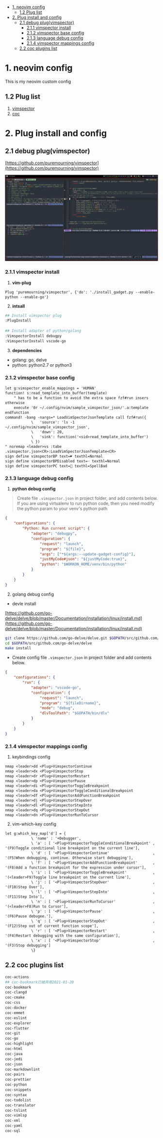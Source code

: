<!-- vim-markdown-toc GFM -->

* [1. neovim config](#1-neovim-config)
    * [1.2 Plug list](#12-plug-list)
* [2. Plug install and config](#2-plug-install-and-config)
    * [2.1 debug plug(vimspector)](#21-debug-plugvimspector)
        * [2.1.1 vimspector install](#211-vimspector-install)
        * [2.1.2 vimspector base config](#212-vimspector-base-config)
        * [2.1.3 language debug config](#213-language-debug-config)
        * [2.1.4 vimspector mappings config](#214-vimspector-mappings-config)
    * [2.2 coc plugins list](#22-coc-plugins-list)

<!-- vim-markdown-toc -->

# 1. neovim config

This is my neovim custom config

## 1.2 Plug list

1. [vimspector](#21-debug-plugvimspector)
2. [coc](#22-coc-plugins-list)


# 2. Plug install and config

## 2.1 debug plug(vimspector)

[https://github.com/puremourning/vimspector](https://github.com/puremourning/vimspector)

![vimspector capture](imgs/vimspector01.png)

### 2.1.1 vimspector install

1. **vim-plug**

```
Plug 'puremourning/vimspector', {'do': './install_gadget.py --enable-python --enable-go'}
```

2. **intsall**

```bash
## Install vimspector plug
:PlugInstall

## Install adapter of python/golang
:VimspectorInstall debugpy
:VimspectorInstall vscode-go
```

3. **dependencies**

- golang: go, delve
- python: python2.7 or python3

### 2.1.2 vimspector base config

```vim
let g:vimspector_enable_mappings = 'HUMAN'
function! s:read_template_into_buffer(template)
    " has to be a function to avoid the extra space fzf#run insers otherwise
    execute '0r ~/.config/nvim/sample_vimspector_json/'.a:template
endfunction
command! -bang -nargs=* LoadVimSpectorJsonTemplate call fzf#run({
            \   'source': 'ls -1 ~/.config/nvim/sample_vimspector_json',
            \   'down': 20,
            \   'sink': function('<sid>read_template_into_buffer')
            \ })
" noremap <leader>vs :tabe .vimspector.json<CR>:LoadVimSpectorJsonTemplate<CR>
sign define vimspectorBP text=☛ texthl=Normal
sign define vimspectorBPDisabled text=☞ texthl=Normal
sign define vimspectorPC text=🔶 texthl=SpellBad
```

### 2.1.3 language debug config

1. **python debug config**

> Create file `.vimspector.json` in project folder, and add contents below.
> If you are using virtualenv to run python code, then you need modify the python param to your venv's python path

```json
{
	"configurations": {
		"Python: Run current script": {
			"adapter": "debugpy",
			"configuration": {
				"request": "launch",
				"program": "${file}",
				"args": ["*${args:--update-gadget-config}"],
				"justMyCode#json": "${justMyCode:true}",
				"python": "$WORKON_HOME/venv/bin/python"
			}
		}
	}
}
```

2. golang debug config

- devle install

[https://github.com/go-delve/delve/blob/master/Documentation/installation/linux/install.md](https://github.com/go-delve/delve/blob/master/Documentation/installation/linux/install.md)

```bash
git clone https://github.com/go-delve/delve.git $GOPATH/src/github.com/go-delve/delve
cd $GOPATH/src/github.com/go-delve/delve
make install
```

- Create config file `.vimspector.json` in project folder and add contents below.

```json
{
	"configurations": {
		"run": {
			"adapter": "vscode-go",
			"configuration": {
				"request": "launch",
				"program": "${fileDirname}",
				"mode": "debug",
				"dlvToolPath": "$GOPATH/bin/dlv"
			}
		}
	}
}
```

### 2.1.4 vimspector mappings config

1. keybindings config

```vim
nmap <leader>dd <Plug>VimspectorContinue
nmap <leader>dx <Plug>VimspectorStop
nmap <leader>dr <Plug>VimspectorRestart
nmap <leader>dp <Plug>VimspectorPause
nmap <leader>di <Plug>VimspectorToggleBreakpoint
nmap <leader>da <Plug>VimspectorToggleConditionalBreakpoint
nmap <leader>df <Plug>VimspectorAddFunctionBreakpoint
nmap <leader>dj <Plug>VimspectorStepOver
nmap <leader>dl <Plug>VimspectorStepInto
nmap <leader>dq <Plug>VimspectorStepOut
nmap <leader>dn <Plug>VimspectorRunToCursor
```

2. vim-which-key config

```vim
let g:which_key_map['d'] = {
            \ 'name' : '+Debugger',
            \ 'a' : [ '<Plug>VimspectorToggleConditionalBreakpoint' , '(F9)Toggle conditional line breakpoint on the current line'],
            \ 'd' : [ '<Plug>VimspectorContinue'                    , '(F5)When debugging, continue. Otherwise start debugging'],
            \ 'f' : [ '<Plug>VimspectorAddFunctionBreakpoint'       , '(F8)Add a function breakpoint for the expression under cursor'],
            \ 'i' : [ '<Plug>VimspectorToggleBreakpoint'            , '(<leader>F9)Toggle line breakpoint on the current line'],
            \ 'j' : [ '<Plug>VimspectorStepOver'                    , '(F10)Step Over'],
            \ 'l' : [ '<Plug>VimspectorStepInto'                    , '(F11)Step Into'],
            \ 'n' : [ '<Plug>VimspectorRunToCursor'                 , '(<leader>F8)Run to Cursor'],
            \ 'p' : [ '<Plug>VimspectorPause'                       , '(F6)Pause debugee.'],
            \ 'q' : [ '<Plug>VimspectorStepOut'                     , '(F12)Step out of current function scope'],
            \ 'r' : [ '<Plug>VimspectorRestart'                     , '(F4)Restart debugging with the same configuration'],
            \ 'x' : [ '<Plug>VimspectorStop'                        , '(F3)Stop debugging']
            \}
```

## 2.2 coc plugins list

```bash
coc-actions
## coc-bookmark已被弃用2021-01-20
coc-bookmark
coc-clangd
coc-cmake
coc-css
coc-docker
coc-emmet
coc-eslint
coc-explorer
coc-flutter
coc-git
coc-go
coc-highlight
coc-html
coc-java
coc-jedi
coc-json
coc-markdownlint
coc-pairs
coc-prettier
coc-python
coc-snippets
coc-syntax
coc-todolist
coc-translator
coc-tslint
coc-vimlsp
coc-xml
coc-yaml
coc-sql
```
